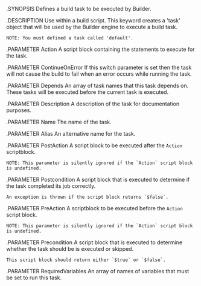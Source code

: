 .SYNOPSIS
    Defines a build task to be executed by Builder.

.DESCRIPTION
    Use within a build script. This keyword creates a 'task' object that will be used by the Builder engine to execute 
    a build task. 
    
    NOTE: You must defined a task called 'default'.

.PARAMETER Action
    A script block containing the statements to execute for the task.

.PARAMETER ContinueOnError
    If this switch parameter is set then the task will not cause the build to fail when an error occurs while running the task.

.PARAMETER Depends
    An array of task names that this task depends on. These tasks will be executed before the current task is executed.

.PARAMETER Description
    A description of the task for documentation purposes.

.PARAMETER Name
    The name of the task.

.PARAMETER Alias
    An alternative name for the task.
    
.PARAMETER PostAction
    A script block to be executed after the `Action` scriptblock. 
    
    NOTE: This parameter is silently ignored if the `Action` script block is undefined.

.PARAMETER Postcondition
    A script block that is executed to determine if the task completed its job correctly.
    
    An exception is thrown if the script block returns `$false`.

.PARAMETER PreAction
    A scriptblock to be executed before the `Action` script block.
    
    NOTE: This parameter is silently ignored if the `Action` script block is undefined.

.PARAMETER Precondition
    A script block that is executed to determine whether the task should be is executed or skipped.
    
    This script block should return either `$true` or `$false`.

.PARAMETER RequiredVariables
    An array of names of variables that must be set to run this task.
